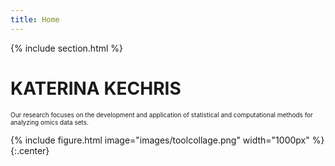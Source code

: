 ```yaml
---
title: Home
---
```

{%
  include section.html
%}

# KATERINA KECHRIS

<font size = "1"> Our research focuses on the development and application of statistical and computational methods for analyzing omics data 
sets.
</font> 

{%
  include figure.html
  image="images/toolcollage.png"
  width="1000px"
%}
{:.center} 
